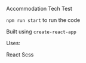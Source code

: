 Accommodation Tech Test

`npm run start` to run the code

Built using `create-react-app`

Uses:

React
Scss
